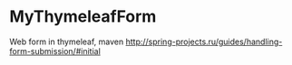 # MyThymeleafForm
Web form in thymeleaf, maven
http://spring-projects.ru/guides/handling-form-submission/#initial
